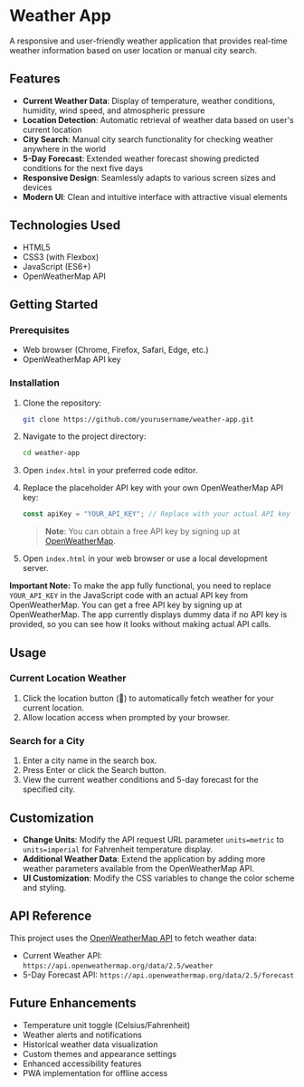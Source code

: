 # Weather App

A responsive and user-friendly weather application that provides real-time weather information based on user location or manual city search.



## Features

- **Current Weather Data**: Display of temperature, weather conditions, humidity, wind speed, and atmospheric pressure
- **Location Detection**: Automatic retrieval of weather data based on user's current location
- **City Search**: Manual city search functionality for checking weather anywhere in the world
- **5-Day Forecast**: Extended weather forecast showing predicted conditions for the next five days
- **Responsive Design**: Seamlessly adapts to various screen sizes and devices
- **Modern UI**: Clean and intuitive interface with attractive visual elements



## Technologies Used

- HTML5
- CSS3 (with Flexbox)
- JavaScript (ES6+)
- OpenWeatherMap API

## Getting Started

### Prerequisites

- Web browser (Chrome, Firefox, Safari, Edge, etc.)
- OpenWeatherMap API key

### Installation

1. Clone the repository:
   ```bash
   git clone https://github.com/yourusername/weather-app.git
   ```

2. Navigate to the project directory:
   ```bash
   cd weather-app
   ```

3. Open `index.html` in your preferred code editor.

4. Replace the placeholder API key with your own OpenWeatherMap API key:
   ```javascript
   const apiKey = "YOUR_API_KEY"; // Replace with your actual API key
   ```
   > **Note**: You can obtain a free API key by signing up at [OpenWeatherMap](https://openweathermap.org/api).

5. Open `index.html` in your web browser or use a local development server.

**Important Note:** To make the app fully functional, you need to replace `YOUR_API_KEY` in the JavaScript code with an actual API key from OpenWeatherMap. You can get a free API key by signing up at OpenWeatherMap. The app currently displays dummy data if no API key is provided, so you can see how it looks without making actual API calls.

## Usage

### Current Location Weather

1. Click the location button (📍) to automatically fetch weather for your current location.
2. Allow location access when prompted by your browser.

### Search for a City

1. Enter a city name in the search box.
2. Press Enter or click the Search button.
3. View the current weather conditions and 5-day forecast for the specified city.

## Customization

- **Change Units**: Modify the API request URL parameter `units=metric` to `units=imperial` for Fahrenheit temperature display.
- **Additional Weather Data**: Extend the application by adding more weather parameters available from the OpenWeatherMap API.
- **UI Customization**: Modify the CSS variables to change the color scheme and styling.

## API Reference

This project uses the [OpenWeatherMap API](https://openweathermap.org/api) to fetch weather data:

- Current Weather API: `https://api.openweathermap.org/data/2.5/weather`
- 5-Day Forecast API: `https://api.openweathermap.org/data/2.5/forecast`



## Future Enhancements

- Temperature unit toggle (Celsius/Fahrenheit)
- Weather alerts and notifications
- Historical weather data visualization
- Custom themes and appearance settings
- Enhanced accessibility features
- PWA implementation for offline access



